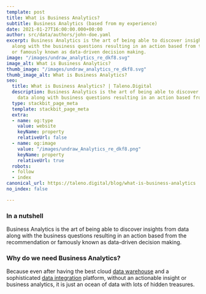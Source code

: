 ```yaml
---
template: post
title: What is Business Analytics?
subtitle: Business Analytics (based from my experience)
date: 2021-01-27T16:00:00.000+00:00
author: src/data/authors/john-doe.yaml
excerpt: Business Analytics is the art of being able to discover insights from data
  along with the business questions resulting in an action based from the recommendation
  or famously known as data-driven decision making.
image: "/images/undraw_analytics_re_dkf8.svg"
image_alt: What is Business Analytics?
thumb_image: "/images/undraw_analytics_re_dkf8.svg"
thumb_image_alt: What is Business Analytics?
seo:
  title: What is Business Analytics? | Taleno.Digital
  description: Business Analytics is the art of being able to discover insights from
    data along with business questions resulting in an action based from the recommendation.
  type: stackbit_page_meta
  template: stackbit_page_meta
  extra:
  - name: og:type
    value: website
    keyName: property
    relativeUrl: false
  - name: og:image
    value: "/images/undraw_Analytics_re_dkf8.png"
    keyName: property
    relativeUrl: true
  robots:
  - follow
  - index
canonical_url: https://taleno.digital/blog/what-is-business-analytics
no_index: false

---
```

### In a nutshell

Business Analytics is the art of being able to discover insights from data along with the business questions resulting in an action based from the recommendation or famously known as data-driven decision making.

### Why do we need Business Analytics?

Because even after having the best cloud [data warehouse](https://taleno.digital/blog/what-is-a-data-warehouse/) and a sophisticated [data integration](https://taleno.digital/blog/what-is-data-integration/) platform, without an actionable insight or business analytics, it is just an ocean of data with lots of hidden treasures.